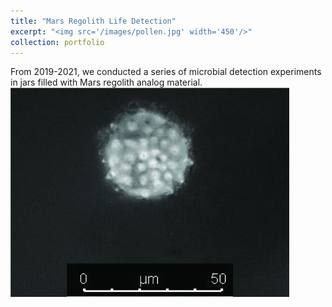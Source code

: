 ```yaml
---
title: "Mars Regolith Life Detection"
excerpt: "<img src='/images/pollen.jpg' width='450'/>"
collection: portfolio
---
```


From 2019-2021, we conducted a series of microbial detection experiments in jars filled with Mars regolith analog material.<br/><img src='/images/pollen.jpg'>
